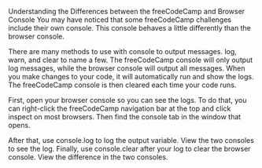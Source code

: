 Understanding the Differences between the freeCodeCamp and Browser Console
You may have noticed that some freeCodeCamp challenges include their own console. This console behaves a little differently than the browser console.

There are many methods to use with console to output messages. log, warn, and clear to name a few. The freeCodeCamp console will only output log messages, while the browser console will output all messages. When you make changes to your code, it will automatically run and show the logs. The freeCodeCamp console is then cleared each time your code runs.

First, open your browser console so you can see the logs. To do that, you can right-click the freeCodeCamp navigation bar at the top and click inspect on most browsers. Then find the console tab in the window that opens.

After that, use console.log to log the output variable. View the two consoles to see the log. Finally, use console.clear after your log to clear the browser console. View the difference in the two consoles.